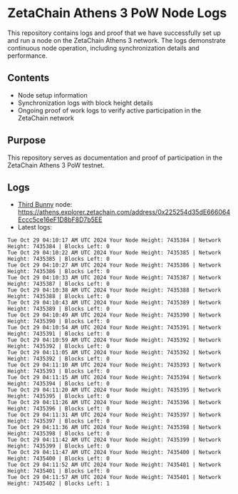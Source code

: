 # ZetaChain Athens 3 PoW Node Logs
This repository contains logs and proof that we have successfully set up and run a node on the ZetaChain Athens 3 network. The logs demonstrate continuous node operation, including synchronization details and performance.

## Contents
- Node setup information
- Synchronization logs with block height details
- Ongoing proof of work logs to verify active participation in the ZetaChain network

## Purpose
This repository serves as documentation and proof of participation in the ZetaChain Athens 3 PoW testnet.

## Logs

- [Third Bunny](https://thirdbunny.xyz/) node: https://athens.explorer.zetachain.com/address/0x225254d35dE666064Eccc5ce16eF1D8bF8D7b5EE
- Latest logs:
```
Tue Oct 29 04:10:17 AM UTC 2024 Your Node Height: 7435384 | Network Height: 7435384 | Blocks Left: 0
Tue Oct 29 04:10:22 AM UTC 2024 Your Node Height: 7435385 | Network Height: 7435385 | Blocks Left: 0
Tue Oct 29 04:10:27 AM UTC 2024 Your Node Height: 7435386 | Network Height: 7435386 | Blocks Left: 0
Tue Oct 29 04:10:33 AM UTC 2024 Your Node Height: 7435387 | Network Height: 7435387 | Blocks Left: 0
Tue Oct 29 04:10:38 AM UTC 2024 Your Node Height: 7435388 | Network Height: 7435388 | Blocks Left: 0
Tue Oct 29 04:10:43 AM UTC 2024 Your Node Height: 7435389 | Network Height: 7435389 | Blocks Left: 0
Tue Oct 29 04:10:49 AM UTC 2024 Your Node Height: 7435390 | Network Height: 7435390 | Blocks Left: 0
Tue Oct 29 04:10:54 AM UTC 2024 Your Node Height: 7435391 | Network Height: 7435391 | Blocks Left: 0
Tue Oct 29 04:10:59 AM UTC 2024 Your Node Height: 7435392 | Network Height: 7435392 | Blocks Left: 0
Tue Oct 29 04:11:05 AM UTC 2024 Your Node Height: 7435392 | Network Height: 7435392 | Blocks Left: 0
Tue Oct 29 04:11:10 AM UTC 2024 Your Node Height: 7435393 | Network Height: 7435393 | Blocks Left: 0
Tue Oct 29 04:11:15 AM UTC 2024 Your Node Height: 7435394 | Network Height: 7435394 | Blocks Left: 0
Tue Oct 29 04:11:20 AM UTC 2024 Your Node Height: 7435395 | Network Height: 7435395 | Blocks Left: 0
Tue Oct 29 04:11:26 AM UTC 2024 Your Node Height: 7435396 | Network Height: 7435396 | Blocks Left: 0
Tue Oct 29 04:11:31 AM UTC 2024 Your Node Height: 7435397 | Network Height: 7435397 | Blocks Left: 0
Tue Oct 29 04:11:36 AM UTC 2024 Your Node Height: 7435398 | Network Height: 7435398 | Blocks Left: 0
Tue Oct 29 04:11:42 AM UTC 2024 Your Node Height: 7435399 | Network Height: 7435399 | Blocks Left: 0
Tue Oct 29 04:11:47 AM UTC 2024 Your Node Height: 7435400 | Network Height: 7435400 | Blocks Left: 0
Tue Oct 29 04:11:52 AM UTC 2024 Your Node Height: 7435401 | Network Height: 7435401 | Blocks Left: 0
Tue Oct 29 04:11:57 AM UTC 2024 Your Node Height: 7435401 | Network Height: 7435402 | Blocks Left: 1
```
